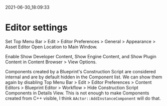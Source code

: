 2021-06-30_18:09:33

# Editor settings

Set Top Menu Bar > Edit > Editor Preferences > General > Appearance > Asset Editor Open Location to Main Window.

Enable Show Developer Content, Show Engine Content, and Show Plugin Content in Content Browser > View Options.

Components created by a Blueprint's Construction Script are considered internal and are by default hidden in the Component list.
We can show them again by disabling Top Menu Bar > Edit > Editor Preferences > Content Editors > Blueprint Editor > Workflow > Hide Construction Script Components in Details View.
This is not enough to make Components created from C++ visible, I think `AActor::AddInstanceComponent` will do that.